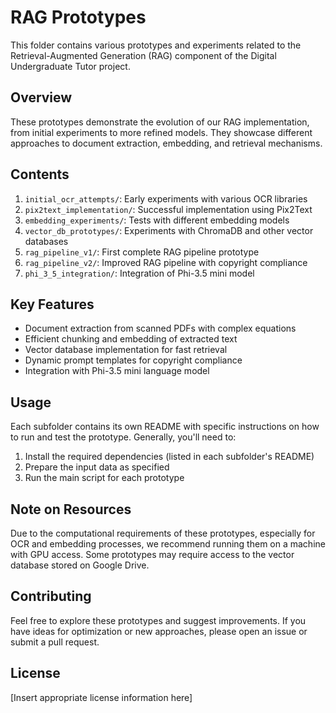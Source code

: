 # RAG Prototypes

This folder contains various prototypes and experiments related to the Retrieval-Augmented Generation (RAG) component of the Digital Undergraduate Tutor project.

## Overview

These prototypes demonstrate the evolution of our RAG implementation, from initial experiments to more refined models. They showcase different approaches to document extraction, embedding, and retrieval mechanisms.

## Contents

1. `initial_ocr_attempts/`: Early experiments with various OCR libraries
2. `pix2text_implementation/`: Successful implementation using Pix2Text
3. `embedding_experiments/`: Tests with different embedding models
4. `vector_db_prototypes/`: Experiments with ChromaDB and other vector databases
5. `rag_pipeline_v1/`: First complete RAG pipeline prototype
6. `rag_pipeline_v2/`: Improved RAG pipeline with copyright compliance
7. `phi_3_5_integration/`: Integration of Phi-3.5 mini model

## Key Features

- Document extraction from scanned PDFs with complex equations
- Efficient chunking and embedding of extracted text
- Vector database implementation for fast retrieval
- Dynamic prompt templates for copyright compliance
- Integration with Phi-3.5 mini language model

## Usage

Each subfolder contains its own README with specific instructions on how to run and test the prototype. Generally, you'll need to:

1. Install the required dependencies (listed in each subfolder's README)
2. Prepare the input data as specified
3. Run the main script for each prototype

## Note on Resources

Due to the computational requirements of these prototypes, especially for OCR and embedding processes, we recommend running them on a machine with GPU access. Some prototypes may require access to the vector database stored on Google Drive.

## Contributing

Feel free to explore these prototypes and suggest improvements. If you have ideas for optimization or new approaches, please open an issue or submit a pull request.

## License

[Insert appropriate license information here]
